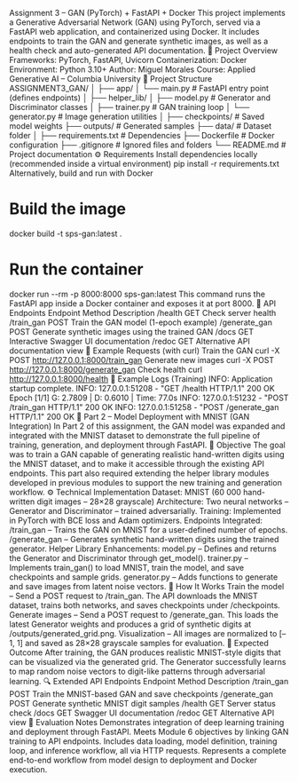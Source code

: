 Assignment 3 – GAN (PyTorch) + FastAPI + Docker
This project implements a Generative Adversarial Network (GAN) using PyTorch, served via a FastAPI web application, and containerized using Docker.
It includes endpoints to train the GAN and generate synthetic images, as well as a health check and auto-generated API documentation.
🚀 Project Overview
Frameworks: PyTorch, FastAPI, Uvicorn
Containerization: Docker
Environment: Python 3.10+
Author: Miguel Morales
Course: Applied Generative AI – Columbia University
📁 Project Structure
ASSIGNMENT3_GAN/
│
├── app/
│   └── main.py          # FastAPI entry point (defines endpoints)
│
├── helper_lib/
│   ├── model.py         # Generator and Discriminator classes
│   ├── trainer.py       # GAN training loop
│   └── generator.py     # Image generation utilities
│
├── checkpoints/         # Saved model weights
├── outputs/             # Generated samples
├── data/                # Dataset folder
│
├── requirements.txt     # Dependencies
├── Dockerfile           # Docker configuration
├── .gitignore           # Ignored files and folders
└── README.md            # Project documentation
⚙️ Requirements
Install dependencies locally (recommended inside a virtual environment)
pip install -r requirements.txt
Alternatively, build and run with Docker
# Build the image
docker build -t sps-gan:latest .

# Run the container
docker run --rm -p 8000:8000 sps-gan:latest
This command runs the FastAPI app inside a Docker container and exposes it at port 8000.
🔌 API Endpoints
Endpoint	Method	Description
/health	GET	Check server health
/train_gan	POST	Train the GAN model (1-epoch example)
/generate_gan	POST	Generate synthetic images using the trained GAN
/docs	GET	Interactive Swagger UI documentation
/redoc	GET	Alternative API documentation view
🧪 Example Requests (with curl)
Train the GAN
curl -X POST http://127.0.0.1:8000/train_gan
Generate new images
curl -X POST http://127.0.0.1:8000/generate_gan
Check health
curl http://127.0.0.1:8000/health
🧾 Example Logs (Training)
INFO: Application startup complete.
INFO: 127.0.0.1:51208 - "GET /health HTTP/1.1" 200 OK
Epoch [1/1] G: 2.7809 | D: 0.6010 | Time: 77.0s
INFO: 127.0.0.1:51232 - "POST /train_gan HTTP/1.1" 200 OK
INFO: 127.0.0.1:51258 - "POST /generate_gan HTTP/1.1" 200 OK
🧠 Part 2 – Model Deployment with MNIST (GAN Integration)
In Part 2 of this assignment, the GAN model was expanded and integrated with the MNIST dataset to demonstrate the full pipeline of training, generation, and deployment through FastAPI.
🎯 Objective
The goal was to train a GAN capable of generating realistic hand-written digits using the MNIST dataset, and to make it accessible through the existing API endpoints.
This part also required extending the helper library modules developed in previous modules to support the new training and generation workflow.
⚙️ Technical Implementation
Dataset: MNIST (60 000 hand-written digit images – 28×28 grayscale)
Architecture: Two neural networks – Generator and Discriminator – trained adversarially.
Training: Implemented in PyTorch with BCE loss and Adam optimizers.
Endpoints Integrated:
/train_gan – Trains the GAN on MNIST for a user-defined number of epochs.
/generate_gan – Generates synthetic hand-written digits using the trained generator.
Helper Library Enhancements:
model.py – Defines and returns the Generator and Discriminator through get_model().
trainer.py – Implements train_gan() to load MNIST, train the model, and save checkpoints and sample grids.
generator.py – Adds functions to generate and save images from latent noise vectors.
🧩 How It Works
Train the model – Send a POST request to /train_gan.
The API downloads the MNIST dataset, trains both networks, and saves checkpoints under /checkpoints.
Generate images – Send a POST request to /generate_gan.
This loads the latest Generator weights and produces a grid of synthetic digits at /outputs/generated_grid.png.
Visualization – All images are normalized to [–1, 1] and saved as 28×28 grayscale samples for evaluation.
🧪 Expected Outcome
After training, the GAN produces realistic MNIST-style digits that can be visualized via the generated grid.
The Generator successfully learns to map random noise vectors to digit-like patterns through adversarial learning.
🔍 Extended API Endpoints
Endpoint	Method	Description
/train_gan	POST	Train the MNIST-based GAN and save checkpoints
/generate_gan	POST	Generate synthetic MNIST digit samples
/health	GET	Server status check
/docs	GET	Swagger UI documentation
/redoc	GET	Alternative API view
🧾 Evaluation Notes
Demonstrates integration of deep learning training and deployment through FastAPI.
Meets Module 6 objectives by linking GAN training to API endpoints.
Includes data loading, model definition, training loop, and inference workflow, all via HTTP requests.
Represents a complete end-to-end workflow from model design to deployment and Docker execution.
